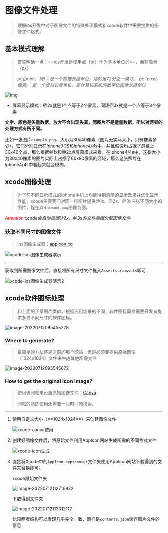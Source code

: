 # 图像文件处理

> 理解ios开发中对于图像文件的特殊处理模式和xcode软件中需要提供的图像文件格式。

## 基本模式理解

> 首先明确一点：==ios开发是使用点（pt）作为基本单位的==，而非像素（px）
>
> *pt (point，磅)：是一个物理长度单位，指的是72分之一英寸。 px (pixel，像素)：是一个虚拟长度单位，是计算机系统的数字化图像长度单位*

![img](https://upload-images.jianshu.io/upload_images/4625389-13bc17e9e2cd03a9.png?imageMogr2/auto-orient/strip|imageView2/2/w/551/format/webp)

- 屏幕显示模式：@2x就是1个点等于2个像素，同理@3x就是一个点等于3个像素

**文字、颜色是矢量数据，放大不会出现失真，而图片不是适量数据，所以对两者的处理方式有所不同。**

比如一张图片`example.png`，大小为30x40像素（图片无实际大小，只有像素多少），它们分别显示在*iphone3GS*和*iphone4/4s*中，并且假设均占据了屏幕上30x40个点，那么根据@1x和@2x点屏幕模式来看，在iphone4/4s中，这张大小为30x40像素的图片实际上占据了60x80像素的区域，那么这张照片在iphone4/4s中看起来就会模糊。

## xcode图像处理

> 为了在不同显示模式的iphone手机上均能得到清晰的显示效果并优化显示性能，xcode需要我们对同一张图片提供@1x、@2x、@3x三张不同大小的图片，现在以`diamond.png`图像为例。

*<font color="red">Attention:</font>xcode会自动根据@2x、@3x的文件后缀分配图像文件*

### 获取不同尺寸的图像文件

> ios图像生成器：[appicon.co](https://appicon.co/#image-sets)

![xcode-ios图像生成器演示](/Users/apple/Documents/Notes/assets/xcode-ios图像生成器演示.gif)

---

获取到所需图像文件后，直接将所有尺寸文件拖入`Assests.xcassets`即可

![xcode-ios图像生成器演示2](/Users/apple/Documents/Notes/assets/xcode-ios图像生成器演示2.gif)

## xcode软件图标处理

> 和上面的正常图片类似，根据应用场景的不同，软件图标同样需要开发者提供多种不同尺寸的软件图标。

![image-20220712095455728](/Users/apple/Documents/Notes/assets/image-20220712095455728.png)

### Where to generate?

> 最简单的方法还是之前的那个网站，但是必须要提供原始图像（1024x1024）文件来生成其他图像文件

![image-20220712095545672](/Users/apple/Documents/Notes/assets/image-20220712095545672.png)

### How to get the original icon image?

> 使用该网站来设置原始图像文件：[Canva](https://www.canva.com/)
>
> 网站的熟练使用还需要一段时间的摸索。

---

1. 使用自定义大小（==1024x1024==）来创建图像文件

   ![xcode-canva使用](/Users/apple/Documents/Notes/assets/xcode-canva使用.gif)

2. 创建好图像文件后，将原始文件利用AppIcon网站生成所需的不同格式文件

   ![xcode-icon生成](/Users/apple/Documents/Notes/assets/xcode-icon生成.gif)

3. 直接将Xcode中的`AppIcon.appiconset`文件夹使用AppIcon网站下载得到的文件夹替换即可。

   xcode原始文件夹

   ![image-20220712112716922](/Users/apple/Documents/Notes/assets/image-20220712112716922.png)

   下载得到文件夹

   ![image-20220712113012112](/Users/apple/Documents/Notes/assets/image-20220712113012112.png)

   比较两者结构可以发现几乎完全一致，同样是`contents.json`储存图片文件的信息